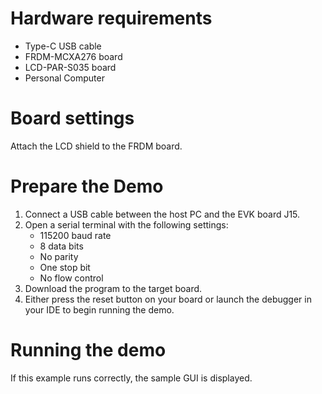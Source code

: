 Hardware requirements
===================
- Type-C USB cable
- FRDM-MCXA276 board
- LCD-PAR-S035 board
- Personal Computer

Board settings
============
Attach the LCD shield to the FRDM board.

Prepare the Demo
================
1.  Connect a USB cable between the host PC and the EVK board J15.
2.  Open a serial terminal with the following settings:
    - 115200 baud rate
    - 8 data bits
    - No parity
    - One stop bit
    - No flow control
3.  Download the program to the target board.
4.  Either press the reset button on your board or launch the debugger in your IDE to begin running the demo.

Running the demo
================
If this example runs correctly, the sample GUI is displayed.
